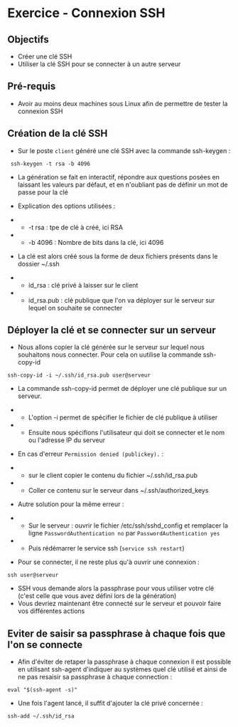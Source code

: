 # Exercice - Connexion SSH

 ## Objectifs 
 * Créer une clé SSH
 * Utiliser la clé SSH pour se connecter à un autre serveur

 ## Pré-requis 
 * Avoir au moins deux machines sous Linux afin de permettre de tester la connexion SSH

 ## Création de la clé SSH

 * Sur le poste `client` généré une clé SSH avec la commande ssh-keygen : 
```
 ssh-keygen -t rsa -b 4096
```
* La génération se fait en interactif, répondre aux questions posées en laissant les valeurs par défaut, et en n'oubliant pas de définir un mot de passe pour la clé 
* Explication des options utilisées :
* * -t rsa : tpe de clé à créé, ici RSA
* * -b 4096 : Nombre de bits dans la clé, ici 4096 

* La clé est alors créé sous la forme de deux fichiers présents dans le dossier ~/.ssh 
* * id_rsa : clé privé à laisser sur le client
* * id_rsa.pub : clé publique que l'on va déployer sur le serveur sur lequel on souhaite se connecter

## Déployer la clé et se connecter sur un serveur 
* Nous allons copier la clé générée sur le serveur sur lequel nous souhaitons nous connecter. Pour cela on uutilise la commande ssh-copy-id 
```
ssh-copy-id -i ~/.ssh/id_rsa.pub user@serveur
```
* La commande ssh-copy-id permet de déployer une clé publique sur un serveur.
* * L'option -i permet de spécifier le fichier de clé publique à utiliser
* * Ensuite nous spécifions l'utilisateur qui doit se connecter et le nom ou l'adresse IP du serveur 

* En cas d'erreur `Permission denied (publickey).` :
* * sur le client copier le contenu du fichier ~/.ssh/id_rsa.pub
* * Coller ce contenu sur le serveur dans ~/.ssh/authorized_keys

* Autre solution pour la même erreur :
* * Sur le serveur : ouvrir le fichier /etc/ssh/sshd_config et remplacer la ligne
`PasswordAuthentication no`
par
`PasswordAuthentication yes`
* * Puis rédémarrer le service ssh (`service ssh restart`)

* Pour se connecter, il ne reste plus qu'à ouvrir une connexion : 
```
ssh user@serveur
```
* SSH vous demande alors la passphrase pour vous utiliser votre clé (c'est celle que vous avez défini lors de la génération)
* Vous devriez maintenant être connecté sur le serveur et pouvoir faire vos différentes actions

## Eviter de saisir sa passphrase à chaque fois que l'on se connecte
* Afin d'éviter de retaper la passphrase à chaque connexion il est possible en utilisant ssh-agent d'indiquer au systèmes quel clé utilisé et ainsi de ne pas resaisir sa passphrase à chaque connection :
```
eval "$(ssh-agent -s)"
```
* Une fois l'agent lancé, il suffit d'ajouter la clé privé concernée : 
```
ssh-add ~/.ssh/id_rsa
```